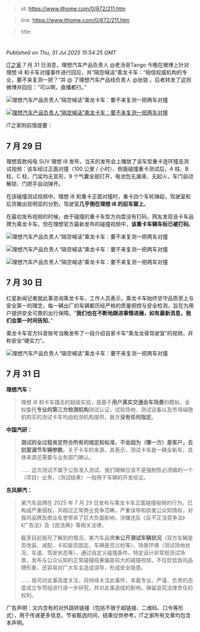 > id: https://www.ithome.com/0/872/211.htm

> link: https://www.ithome.com/0/872/211.htm

> title: 

# 
_Published on Thu, 31 Jul 2025 15:54:25 GMT_

[IT之家](https://www.ithome.com/) 7 月 31 日消息，理想汽车产品负责人 @老汤哥Tango 今晚在微博上针对理想 i8 和卡车对撞事件进行回应，并“隔空喊话”乘龙卡车：“相信权威机构的专业，要不来复测一把？”并 @ 了理想汽车产品线负责人 @张骁 。后者转发了这则微博并回应：“可以啊，直播都行。”

![](https://img.ithome.com/newsuploadfiles/2025/7/5ce82dd2-6194-4a13-88a7-151fcd19dca9.jpg?x-bce-process=image/format,f_auto "理想汽车产品负责人“隔空喊话”乘龙卡车：要不来复测一把两车对撞")

[![](https://img.ithome.com/newsuploadfiles/2025/7/51e29046-5ceb-4efd-a8d9-bb8a4ed64f75.jpg?x-bce-process=image/format,f_auto "理想汽车产品负责人“隔空喊话”乘龙卡车：要不来复测一把两车对撞")](https://weibo.com/2158996904/PDFPs5cZq)

IT之家附前情提要：

7 月 29 日
--------

理想首款纯电 SUV 理想 i8 发布，当天的发布会上播放了该车型重卡连环撞击测试视频：该车经过正面对撞（100 公里 / 小时）、侧面碰撞重卡测试后，A 柱、B 柱、C 柱、门梁均无变形，9 个气囊全部打开，电池包无漏液、无起火，车门自动解锁、门把手自动弹开。

在该碰撞测试视频中，理想 i8 和重卡正面对撞时，重卡四个车轮弹起，驾驶室和后货箱出现明显的分割，驾驶室**几乎倒在理想 i8 的前车窗上**。

在最初发布视频的时候，由于碰撞的重卡车型方向盘没有打码，网友发现该卡车品牌为乘龙卡车。但在理想官方最新发布的碰撞视频中，**该重卡车辆车标已被打码**。

![](https://img.ithome.com/newsuploadfiles/2025/7/93d748fc-568b-4b23-a763-1cebe3c61090.png?x-bce-process=image/format,f_auto "理想汽车产品负责人“隔空喊话”乘龙卡车：要不来复测一把两车对撞")

![](https://img.ithome.com/newsuploadfiles/2025/7/6478b463-a03e-40e3-9915-d07b67eab309.png?x-bce-process=image/format,f_auto "理想汽车产品负责人“隔空喊话”乘龙卡车：要不来复测一把两车对撞")

![](https://img.ithome.com/newsuploadfiles/2025/7/81edc79a-5ac5-402d-81ba-8107b34fa17c.png?x-bce-process=image/format,f_auto "理想汽车产品负责人“隔空喊话”乘龙卡车：要不来复测一把两车对撞")

7 月 30 日
--------

红星新闻记者就此事咨询乘龙卡车，工作人员表示，乘龙卡车始终坚守品质至上与安全第一的理念，每一辆出厂的车辆都历经严格的质量把控与安全检测，旨在为用户提供安全可靠的出行保障。“**我们也在不断地跟进事情进展，如有最新消息，我们会第一时间告知**。”

乘龙卡车官方抖音账号当晚发布了一段介绍自家卡车“乘龙龙骨驾驶室”的视频，并称安全“硬实力”。

![](https://img.ithome.com/newsuploadfiles/2025/7/0699ef7a-c4e1-464e-b4e0-0351f3d6eaa6.jpg?x-bce-process=image/format,f_auto "理想汽车产品负责人“隔空喊话”乘龙卡车：要不来复测一把两车对撞")

7 月 31 日
--------

**理想汽车：**

> 理想 i8 和卡车撞击的超级实验，是基于**用户真实交通会车场景**的模拟，全权委托**专业的第三方检测机构**测试认证，试验场地、测试设备以及市场端随机购买的测试卡车均由检测机构提供，我方**没有任何指定**。

**中国汽研：**

> **测试的全过程肯定符合所有的规定和标准，不会因为（哪一方）是客户，去刻意调节车辆参数**。关于卡车的来源，其表示，测试卡车是一辆全新车，具体来源还需要与业务部门确认。
> 
> …… 这次测试不属于公告准入测试，我们理解应该不是强制性必须做的一个（项目）业务，（测试结果）一般用于车辆的开发验证。

**东风柳汽：**

> 某汽车品牌在 2025 年 7 月 29 日发布与乘龙卡车正面碰撞视频的行为，已构成严重侵权，并超过正常商业竞争范畴，严重误导和损害公众知情权，对我司品牌及商业名誉带来了巨大负面影响，涉嫌违反《反不正当竞争法》《广告法》及《民法典》等相关法律。
> 
> 截至目前我司了解到的情况，某汽车品牌**未公开测试车辆状况**（双方车辆是否改装、减配、卡扣是否固定、车辆是否过检等）、场景环境（测试场地状况、车速、驾驶状态等），通过自定义碰撞条件，特定设计非常规测试场景，发布与公众认知的正常碰撞结果偏差较大的碰撞视频，不仅贬低我司品牌形象，还容易对广大车主造成误导，形成安全隐患。
> 
> …… 我司对此事高度关注，将持续关注此事件，本着专业、严谨、负责的态度成立专项组进行进一步研究，并对此事造成的影响，保留追究法律责任的权利。

广告声明：文内含有的对外跳转链接（包括不限于超链接、二维码、口令等形式），用于传递更多信息，节省甄选时间，结果仅供参考，IT之家所有文章均包含本声明。
